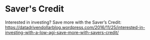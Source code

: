 # Saver's Credit
Interested in investing? Save more with the Saver’s Credit: https://datadrivendollarblog.wordpress.com/2016/11/25/interested-in-investing-with-a-low-agi-save-more-with-savers-credit/
